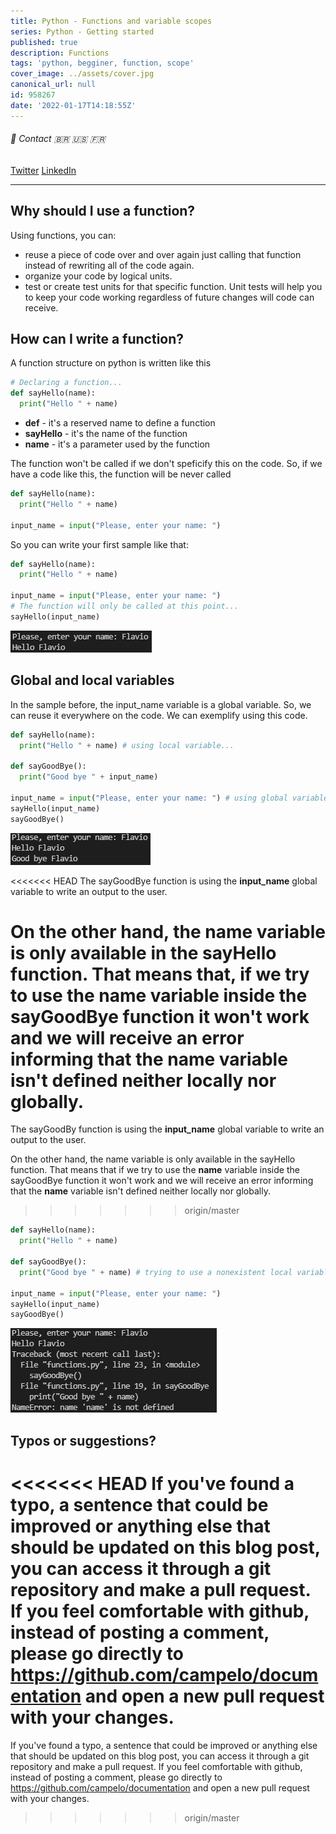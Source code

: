 ```yaml
---
title: Python - Functions and variable scopes
series: Python - Getting started
published: true
description: Functions
tags: 'python, begginer, function, scope'
cover_image: ../assets/cover.jpg
canonical_url: null
id: 958267
date: '2022-01-17T14:18:55Z'
---
```


###### :postbox: Contact :brazil: :us: :fr:

[Twitter](https://twitter.com/campelo87)
[LinkedIn](https://www.linkedin.com/in/flavio-campelo/?locale=en_US)

---

## Why should I use a function?

Using functions, you can:
- reuse a piece of code over and over again just calling that function instead of rewriting all of the code again.
- organize your code by logical units.
- test or create test units for that specific function. Unit tests will help you to keep your code working regardless of future changes will code can receive.

## How can I write a function?

A function structure on python is written like this

```python
# Declaring a function...
def sayHello(name):
  print("Hello " + name)
```

- **def** - it's a reserved name to define a function
- **sayHello** - it's the name of the function
- **name** - it's a parameter used by the function

The function won't be called if we don't speficify this on the code. So, if we have a code like this, the function will be never called

```python
def sayHello(name):
  print("Hello " + name)

input_name = input("Please, enter your name: ")
```

So you can write your first sample like that:

```python
def sayHello(name):
  print("Hello " + name)

input_name = input("Please, enter your name: ")
# The function will only be called at this point...
sayHello(input_name)
```

![Image 1](./assets/img1.png)

## Global and local variables

In the sample before, the input_name variable is a global variable. So, we can reuse it everywhere on the code. We can exemplify using this code.

```python
def sayHello(name):
  print("Hello " + name) # using local variable...

def sayGoodBye():
  print("Good bye " + input_name)

input_name = input("Please, enter your name: ") # using global variable...
sayHello(input_name)
sayGoodBye()
```

![Image 2](./assets/img2.png)

<<<<<<< HEAD
The sayGoodBye function is using the **input_name** global variable to write an output to the user.

On the other hand, the **name** variable is only available in the sayHello function. That means that, if we try to use the **name** variable inside the sayGoodBye function it won't work and we will receive an error informing that the **name** variable isn't defined neither locally nor globally.
=======
The sayGoodBy function is using the **input_name** global variable to write an output to the user.

On the other hand, the name variable is only available in the sayHello function. That means that if we try to use the **name** variable inside the sayGoodBye function it won't work and we will receive an error informing that the **name** variable isn't defined neither locally nor globally.
>>>>>>> origin/master

```python
def sayHello(name):
  print("Hello " + name)

def sayGoodBye():
  print("Good bye " + name) # trying to use a nonexistent local variable...

input_name = input("Please, enter your name: ")
sayHello(input_name)
sayGoodBye()
```

![Image 3](./assets/img3.png)

## Typos or suggestions?

<<<<<<< HEAD
If you've found a typo, a sentence that could be improved or anything else that should be updated on this blog post, you can access it through a git repository and make a pull request. If you feel comfortable with github, instead of posting a comment, please go directly to https://github.com/campelo/documentation and open a new pull request with your changes.
=======
If you've found a typo, a sentence that could be improved or anything else that should be updated on this blog post, you can access it through a git repository and make a pull request. If you feel comfortable with github, instead of posting a comment, please go directly to https://github.com/campelo/documentation and open a new pull request with your changes.
>>>>>>> origin/master

